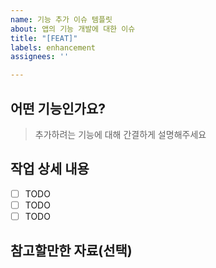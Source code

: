```yaml
---
name: 기능 추가 이슈 템플릿
about: 앱의 기능 개발에 대한 이슈
title: "[FEAT]"
labels: enhancement
assignees: ''

---
```


## 어떤 기능인가요?

> 추가하려는 기능에 대해 간결하게 설명해주세요

## 작업 상세 내용

- [ ] TODO
- [ ] TODO
- [ ] TODO

## 참고할만한 자료(선택)
